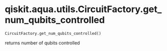 # qiskit.aqua.utils.CircuitFactory.get\_num\_qubits\_controlled

`CircuitFactory.get_num_qubits_controlled()`

returns number of qubits controlled
